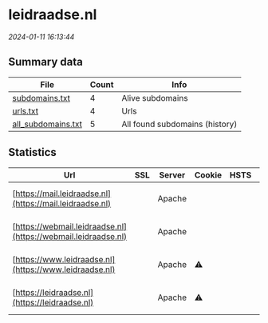 # leidraadse.nl
*2024-01-11 16:13:44*
## Summary data
| File       | Count | Info |
|------------|-------|------|
|[subdomains.txt](/data/leidraadse.nl/subdomains.txt)|4|Alive subdomains|
|[urls.txt](/data/leidraadse.nl/urls.txt)|4|Urls|
|[all_subdomains.txt](/data/leidraadse.nl/all_subdomains.txt)|5|All found subdomains (history)|
## Statistics
| Url | SSL | Server | Cookie | HSTS | CSP | XFO | XXP | RP | Tech |Title |
|------------|-------|------|------|------|------|------|------|------|------|------|
|[https://mail.leidraadse.nl](https://mail.leidraadse.nl)| |Apache| | | | | |:white_check_mark: |Apache HTTP Serv...|Default Parallel...|
|[https://webmail.leidraadse.nl](https://webmail.leidraadse.nl)| |Apache| | | | | |:white_check_mark: |Apache HTTP Serv...|Internal Error|
|[https://www.leidraadse.nl](https://www.leidraadse.nl)| |Apache|:warning: | | | | |:white_check_mark: |Apache HTTP Serv...|Welkom | Leidraa...|
|[https://leidraadse.nl](https://leidraadse.nl)| |Apache|:warning: | | | | |:white_check_mark: |Apache HTTP Serv...|Welkom | Leidraa...|